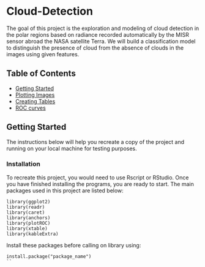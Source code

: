 # Cloud-Detection

The goal of this project is the exploration and modeling of cloud detection in the polar regions based on radiance recorded automatically by the MISR sensor abroad the NASA satellite Terra. We will build a classification model to distinguish the presence of cloud from the absence of clouds in the images using given features. 

## Table of Contents
- [Getting Started](#gettingstarted)
- [Plotting Images](#plottingimages)
- [Creating Tables](#creatingtables)
- [ROC curves](#roccurves)


## Getting Started

The instructions below will help you recreate a copy of the project and running on your local machine for testing purposes. 

### Installation

To recreate this project, you would need to use Rscript or RStudio. Once you have finished installing the programs, you are ready to start. The main packages used in this project are listed below:

```
library(ggplot2)
library(readr)
library(caret)
library(anchors)
library(plotROC)
library(xtable)
library(kableExtra)
```
Install these packages before calling on library using:

```
install.package("package_name")
``

